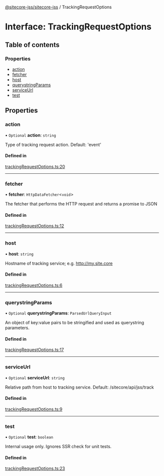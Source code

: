 [@sitecore-jss/sitecore-jss](../README.md) / TrackingRequestOptions

# Interface: TrackingRequestOptions

## Table of contents

### Properties

- [action](TrackingRequestOptions.md#action)
- [fetcher](TrackingRequestOptions.md#fetcher)
- [host](TrackingRequestOptions.md#host)
- [querystringParams](TrackingRequestOptions.md#querystringparams)
- [serviceUrl](TrackingRequestOptions.md#serviceurl)
- [test](TrackingRequestOptions.md#test)

## Properties

### action

• `Optional` **action**: `string`

Type of tracking request action. Default: 'event'

#### Defined in

[trackingRequestOptions.ts:20](https://github.com/Sitecore/jss/blob/f5c66a8c/packages/sitecore-jss/src/tracking/trackingRequestOptions.ts#L20)

___

### fetcher

• **fetcher**: `HttpDataFetcher`<`void`\>

The fetcher that performs the HTTP request and returns a promise to JSON

#### Defined in

[trackingRequestOptions.ts:12](https://github.com/Sitecore/jss/blob/f5c66a8c/packages/sitecore-jss/src/tracking/trackingRequestOptions.ts#L12)

___

### host

• **host**: `string`

Hostname of tracking service; e.g. http://my.site.core

#### Defined in

[trackingRequestOptions.ts:6](https://github.com/Sitecore/jss/blob/f5c66a8c/packages/sitecore-jss/src/tracking/trackingRequestOptions.ts#L6)

___

### querystringParams

• `Optional` **querystringParams**: `ParsedUrlQueryInput`

An object of key:value pairs to be stringified and used as querystring parameters.

#### Defined in

[trackingRequestOptions.ts:17](https://github.com/Sitecore/jss/blob/f5c66a8c/packages/sitecore-jss/src/tracking/trackingRequestOptions.ts#L17)

___

### serviceUrl

• `Optional` **serviceUrl**: `string`

Relative path from host to tracking service. Default: /sitecore/api/jss/track

#### Defined in

[trackingRequestOptions.ts:9](https://github.com/Sitecore/jss/blob/f5c66a8c/packages/sitecore-jss/src/tracking/trackingRequestOptions.ts#L9)

___

### test

• `Optional` **test**: `boolean`

Internal usage only. Ignores SSR check for unit tests.

#### Defined in

[trackingRequestOptions.ts:23](https://github.com/Sitecore/jss/blob/f5c66a8c/packages/sitecore-jss/src/tracking/trackingRequestOptions.ts#L23)
